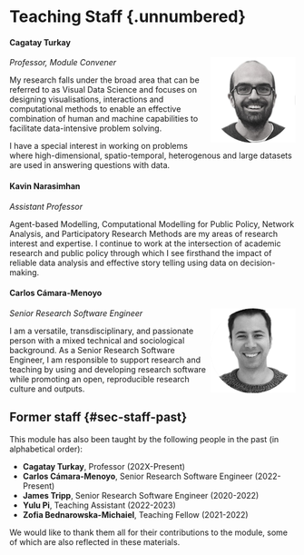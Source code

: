 # Teaching Staff {.unnumbered}

#### Cagatay Turkay

<img src="../../media/staff-cagatay.png" class="img-fluid" align="right" width="150"> *Professor, Module Convener*

My research falls under the broad area that can be referred to as Visual Data Science and focuses on designing visualisations, interactions and computational methods to enable an effective combination of human and machine capabilities to facilitate data-intensive problem solving.

I have a special interest in working on problems where high-dimensional, spatio-temporal, heterogenous and large datasets are used in answering questions with data.

#### Kavin Narasimhan

*Assistant Professor*

Agent-based Modelling, Computational Modelling for Public Policy, Network Analysis, and Participatory Research Methods are my areas of research interest and expertise. I continue to work at the intersection of academic research and public policy through which I see firsthand the impact of reliable data analysis and effective story telling using data on decision-making. 

#### Carlos Cámara-Menoyo

<img src="../../media/staff-carlos.png" class="img-fluid" align="right" width="150"> *Senior Research Software Engineer*

I am a versatile, transdisciplinary, and passionate person with a mixed technical and sociological background. As a Senior Research Software Engineer, I am responsible to support research and teaching by using and developing research software while promoting an open, reproducible research culture and outputs.

## Former staff {#sec-staff-past}

This module has also been taught by the following people in the past (in alphabetical order):

- **Cagatay Turkay**, Professor (202X-Present)
- **Carlos Cámara-Menoyo**, Senior Research Software Engineer (2022-Present)
- **James Tripp**, Senior Research Software Engineer (2020-2022)
- **Yulu Pi**, Teaching Assistant (2022-2023)
- **Zofia Bednarowska-Michaiel**, Teaching Fellow (2021-2022)

We would like to thank them all for their contributions to the module, some of which are also reflected in these materials.
